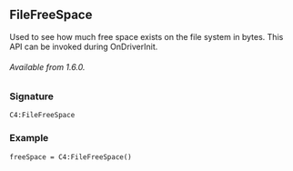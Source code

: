 ## FileFreeSpace

Used to see how much free space exists on the file system in bytes. This API can be invoked during OnDriverInit.

###### Available from 1.6.0.



### Signature

`C4:FileFreeSpace`



### Example

`freeSpace = C4:FileFreeSpace()`